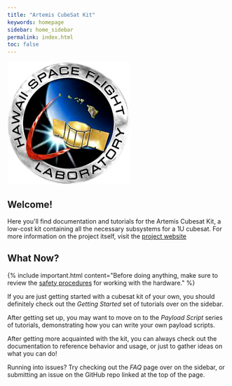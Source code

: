 ```yaml
---
title: "Artemis CubeSat Kit"
keywords: homepage
sidebar: home_sidebar
permalink: index.html
toc: false
---
```



![HSFL Logo](/images/favicon.png)

## Welcome!                                                             

Here you'll find documentation and tutorials for the Artemis Cubesat Kit, a low-cost kit containing all the necessary subsystems for a 1U cubesat. For more information on the project itself, visit the <a href="{{ site.project_website }}" target="_blank" rel="noopener">project website</a>


## What Now?

{% include important.html content="Before doing anything, make sure to review the
[safety procedures](pages/safety-procedures.html) for working with the hardware." %}


If you are just getting started with a cubesat kit of your own, you should definitely check out the _Getting Started_ set of tutorials over on the sidebar.

After getting set up, you may want to move on to the _Payload Script_ series of tutorials, demonstrating how you can write your own payload scripts.

After getting more acquainted with the kit, you can always check out the documentation to reference behavior and usage, or just to gather ideas on what you can do!

Running into issues? Try checking out the _FAQ_ page over on the sidebar, or submitting an issue on the GitHub repo linked at the top of the page.
